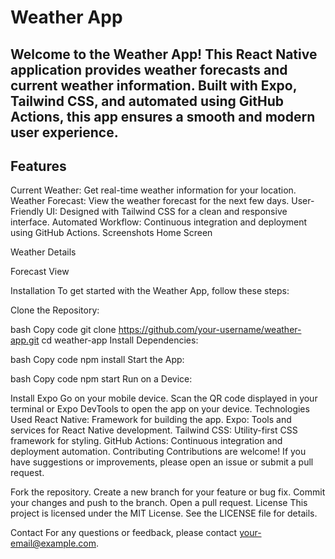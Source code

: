 
# Weather App

## Welcome to the Weather App! This React Native application provides weather forecasts and current weather information. Built with Expo, Tailwind CSS, and automated using GitHub Actions, this app ensures a smooth and modern user experience.

## Features
Current Weather: Get real-time weather information for your location.
Weather Forecast: View the weather forecast for the next few days.
User-Friendly UI: Designed with Tailwind CSS for a clean and responsive interface.
Automated Workflow: Continuous integration and deployment using GitHub Actions.
Screenshots
Home Screen

Weather Details

Forecast View

Installation
To get started with the Weather App, follow these steps:

Clone the Repository:

bash
Copy code
git clone https://github.com/your-username/weather-app.git
cd weather-app
Install Dependencies:

bash
Copy code
npm install
Start the App:

bash
Copy code
npm start
Run on a Device:

Install Expo Go on your mobile device.
Scan the QR code displayed in your terminal or Expo DevTools to open the app on your device.
Technologies Used
React Native: Framework for building the app.
Expo: Tools and services for React Native development.
Tailwind CSS: Utility-first CSS framework for styling.
GitHub Actions: Continuous integration and deployment automation.
Contributing
Contributions are welcome! If you have suggestions or improvements, please open an issue or submit a pull request.

Fork the repository.
Create a new branch for your feature or bug fix.
Commit your changes and push to the branch.
Open a pull request.
License
This project is licensed under the MIT License. See the LICENSE file for details.

Contact
For any questions or feedback, please contact your-email@example.com.